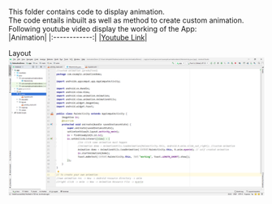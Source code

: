 This folder contains code to display animation. <br/>
The code entails inbuilt as well as method to create custom animation. <br/>
Following youtube video display the working of the App: <br/>
|Animation|
|:------------:|
|[Youtube Link](https://youtu.be/zsTXzef8cZY)|

Layout <br/>
![layout](layout.png)

